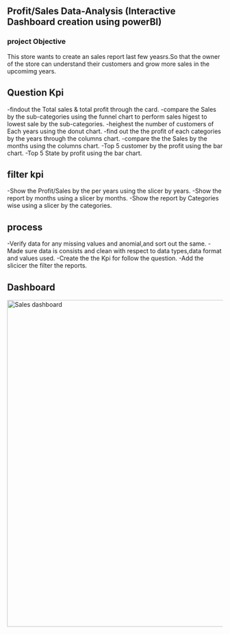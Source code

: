 ## Profit/Sales Data-Analysis (Interactive Dashboard creation using powerBI)
### project Objective
This store wants to create an sales report last few yeasrs.So that the owner of the store can understand their customers and grow more sales in the upcomimg years.
## Question Kpi
-findout the Total sales & total profit through the card.
-compare the Sales by the sub-categories using the funnel chart to perform sales higest to lowest sale by the sub-categories.
-heighest the number of customers of Each years using the donut chart.
-find out the the profit of each categories by the years through the columns chart.
-compare the  the Sales by the months using the columns chart.
-Top 5 customer by the profit using the bar chart.
-Top 5 State by profit using the bar chart.

## filter kpi
-Show the Profit/Sales by the per years using the slicer by years.
-Show the report by months using a slicer by months.
-Show the report by Categories wise using a slicer by the categories.

## process
-Verify data for any missing values and anomial,and sort out the same.
-Made sure data is consists and clean with respect to data types,data format and values used.
-Create the the Kpi for follow the question.
-Add the slicicer the filter the reports.

## Dashboard
<img width="1335" height="762" alt="Sales dashboard" src="https://github.com/user-attachments/assets/be06f8a3-8765-409c-af6f-5f51fe309a2d" />

